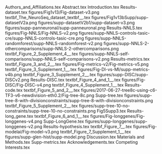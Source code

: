 Authors_and_Affiliations.tex
Abstract.tex
Introduction.tex
Results-dataset.tex
figures/Fig1v13/Fig-dataset-v3.png
textbf_The_NeuroSeq_dataset_textbf__.tex
figures/Fig1v13bSupp/supp-datasetV2a.png
figures/supp-datasetV2b1/supp-dataset-v3.png
figures/supp-panneuronal/supp-panneuronal.png
Results-NNLS.tex
figures/Fig-NNLS/Fig-NNLS-v2.png
figures/supp-NNLS-controls-tasic-cre/supp-NNLS-controls-tasic-cre.png
figures/supp-NNLS-randomforest/supp-NNLS-randomforest-v2.png
figures/supp-NNLS-2-othercomparisons/supp-NNLS-2-othercomparisons.png
textbf_Figure_2_Supplement_4__.tex
figures/supp-NNLS-self-comparisons/supp-NNLS-self-comparisons-v2.png
Results-metrics.tex
textbf_Figure_3_and_2__.tex
figures/Fig-metrics-v2/Fig-metrics-v5.png
textbf_Figure_3_Supplement_1__.tex
figures/Fig-DI-vs-MI/supp-metrics-v4b.png
textbf_Figure_3_Supplement_2__.tex
figures/supp-DISC/supp-DISCv2.png
Results-DISC.tex
textbf_Figure_4_and_1__.tex
figures/Fig-DISC/Fig-DISC-v4.png
textbf_Figure_4_Supplement_1__.tex
Results-code.tex
textbf_Figure_5_and_2__.tex
figures/2017-06-27-tree8c-using-c6-TF3-v6-newdivision-eth0.2/Fig-tree-8c.png
Supp-tree.tex
figures/supp-tree-8-with-divisionconstraints/supp-tree-8-with-divisionconstraints.png
textbf_Figure_5_Supplement_2__.tex
figures/supp-tree-10-no-constraints/supp-tree-10-no-constraints.png
Fig5Supp3.tex
Results-long_gene.tex
textbf_Figure_6_and_1__.tex
figures/Fig-longgenes/Fig-longgenes-v4.png
Supp-LongGene.tex
figures/supp-longgenes/supp-longgenes-v2.png
Results-hypothesis.tex
textbf_Figure_7__.tex
figures/Fig-modelai/Fig-model-v3.png
textbf_Figure_7_Supplement_1__.tex
figures/supp-glen-hist/supp-model.png
Discussion.tex
Materials and Methods.tex
Supp-metrics.tex
Acknowledgements.tex
Competing Interests.tex